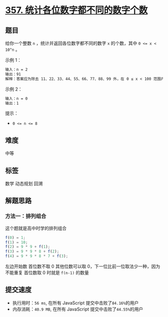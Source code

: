 # [357. 统计各位数字都不同的数字个数](https://leetcode-cn.com/problems/count-numbers-with-unique-digits/)

## 题目

给你一个整数 `n` ，统计并返回各位数字都不同的数字 `x` 的个数，其中 `0 <= x < 10^n` 。

示例 1：

```txt
输入：n = 2
输出：91
解释：答案应为除去 11、22、33、44、55、66、77、88、99 外，在 0 ≤ x < 100 范围内的所有数字。
```

示例 2：

```txt
输入：n = 0
输出：1
```

提示：

- `0 <= n <= 8`

## 难度

中等

## 标签

数学 动态规划 回溯

## 解题思路

### 方法一：排列组合

这个题就是高中时学的排列组合

```js
f(0) = 1;
f(1) = 10;
f(2) = 9 * 9 + f(1);
f(3) = 9 * 9 * 8 + f(2);
f(4) = 9 * 9 * 8 * 7 + f(3);
```

左边开始数
首位数不取 0 其他位数可以取 0，下一位比前一位取法少一种，因为不能重复
首位数取 0 时就是 `f(n-1)` 的数量

## 提交速度

- 执行用时：`56 ms`, 在所有 JavaScript 提交中击败了`84.16%`的用户
- 内存消耗：`40.9 MB`, 在所有 JavaScript 提交中击败了`44.55%`的用户
